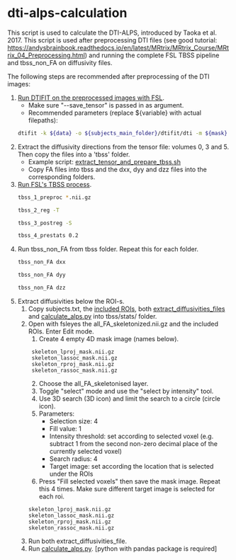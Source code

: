 # dti-alps-calculation
This script is used to calculate the DTI-ALPS, introduced by Taoka et al. 2017. This script is used after preprocessing DTI files (see good tutorial: https://andysbrainbook.readthedocs.io/en/latest/MRtrix/MRtrix_Course/MRtrix_04_Preprocessing.html) and running the complete FSL TBSS pipeline and tbss_non_FA on diffusivity files.

The following steps are recommended after preprocessing of the DTI images:

1. [Run DTIFIT on the preprocessed images with FSL](https://fsl.fmrib.ox.ac.uk/fsl/docs/#/diffusion/dtifit).
    * Make sure "--save_tensor" is passed in as argument.
    * Recommended parameters (replace ${variable} with actual filepaths):
    ```bash
    dtifit -k ${data} -o ${subjects_main_folder}/dtifit/dti -m ${mask} -r ${bvec} -b ${bval} --save_tensor
    ```
2. Extract the diffusivity directions from the tensor file: volumes 0, 3 and 5. Then copy the files into a 'tbss' folder.
   * Example script: [extract_tensor_and_prepare_tbss.sh](extract_tensor_and_prepare_tbss.sh)
   * Copy FA files into tbss and the dxx, dyy and dzz files into the corresponding folders.
3. [Run FSL's TBSS process](https://fsl.fmrib.ox.ac.uk/fsl/docs/#/diffusion/tbss).
    ```bash
    tbss_1_preproc *.nii.gz
    ```
    ```bash
    tbss_2_reg -T
    ```
    ```bash
    tbss_3_postreg -S
    ```
    ```bash
    tbss_4_prestats 0.2
    ```
4. Run tbss_non_FA from tbss folder. Repeat this for each folder.
   ```bash
   tbss_non_FA dxx
   ```
   ```bash
   tbss_non_FA dyy
   ```
   ```bash
   tbss_non_FA dzz
    ```
5. Extract diffusivities below the ROI-s.
    1. Copy subjects.txt, the [included ROIs](/rois/), both [extract_diffusivities_files]() and [calculate_alps.py]() into tbss/stats/ folder.
    2. Open with fsleyes the all_FA_skeletonized.nii.gz and the included ROIs. Enter Edit mode.
          1. Create 4 empty 4D mask image (names below).
          ```
           skeleton_lproj_mask.nii.gz
           skeleton_lassoc_mask.nii.gz
           skeleton_rproj_mask.nii.gz
           skeleton_rassoc_mask.nii.gz
          ```
          2. Choose the all_FA_skeletonised layer.
          3. Toggle "select" mode and use the "select by intensity" tool.
          4. Use 3D search (3D icon) and limit the search to a circle (circle icon).
          5. Parameters:
              * Selection size: 4
              * Fill value: 1
              * Intensity threshold: set according to selected voxel (e.g. subtract 1 from the second non-zero decimal place of the currently selected voxel)
              * Search radius: 4
              * Target image: set according the location that is selected under the ROIs
          7. Press "Fill selected voxels" then save the mask image. Repeat this 4 times. Make sure different target image is selected for each roi.
         ```
         skeleton_lproj_mask.nii.gz
         skeleton_lassoc_mask.nii.gz
         skeleton_rproj_mask.nii.gz
         skeleton_rassoc_mask.nii.gz
         ```
    4. Run both extract_diffusivities_file.
    5. Run [calculate_alps.py](). [python with pandas package is required]
